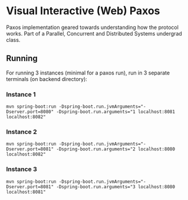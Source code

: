# Visual Interactive (Web) Paxos

Paxos implementation geared towards understanding how the protocol works. 
Part of a Parallel, Concurrent and Distributed Systems undergrad class.

## Running
For running 3 instances (minimal for a paxos run), run in 3 separate terminals (on backend directory):
### Instance 1
```
mvn spring-boot:run -Dspring-boot.run.jvmArguments="-Dserver.port=8080" -Dspring-boot.run.arguments="1 localhost:8081 localhost:8082"
```
### Instance 2
```
mvn spring-boot:run -Dspring-boot.run.jvmArguments="-Dserver.port=8081" -Dspring-boot.run.arguments="2 localhost:8080 localhost:8082"
```
### Instance 3
```
mvn spring-boot:run -Dspring-boot.run.jvmArguments="-Dserver.port=8081" -Dspring-boot.run.arguments="3 localhost:8080 localhost:8081"
```
